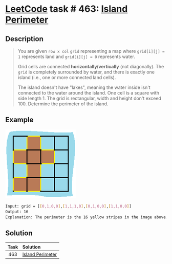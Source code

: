 # [LeetCode][leetcode] task # 463: [Island Perimeter][task]

Description
-----------

> You are given `row x col` `grid` representing a map
> where `grid[i][j] = 1` represents land and `grid[i][j] = 0` represents water.
> 
> Grid cells are connected **horizontally/vertically** (not diagonally).
> The `grid` is completely surrounded by water, and there is exactly one island
> (i.e., one or more connected land cells).
> 
> The island doesn't have "lakes", meaning the water inside isn't connected to the water around the island.
> One cell is a square with side length 1.
> The grid is rectangular, width and height don't exceed 100. Determine the perimeter of the island.

 Example
-------

![grid.png](image/grid.png)

```sh
Input: grid = [[0,1,0,0],[1,1,1,0],[0,1,0,0],[1,1,0,0]]
Output: 16
Explanation: The perimeter is the 16 yellow stripes in the image above.
```

Solution
--------

| Task | Solution                     |
|:----:|:-----------------------------|
| 463  | [Island Perimeter][solution] |


[leetcode]: <http://leetcode.com/>
[task]: <https://leetcode.com/problems/island-perimeter/>
[solution]: <https://github.com/wellaxis/witalis-jkit/blob/main/module/tasks/src/main/java/com/witalis/jkit/tasks/core/task/leetcode/h5/p463/option/Practice.java>
